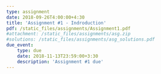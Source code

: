 ```yaml
---
type: assignment
date: 2018-09-26T4:00:00+4:30
title: 'Assignment #1 - Indroduction'
pdf: /static_files/assignments/Assignment1.pdf
#attachment: /static_files/assignments/asg.zip
#solutions: /static_files/assignments/asg_solutions.pdf
due_event: 
    type: due
    date: 2018-11-13T23:59:00+3:30
    description: 'Assignment #1 due'
---
```


